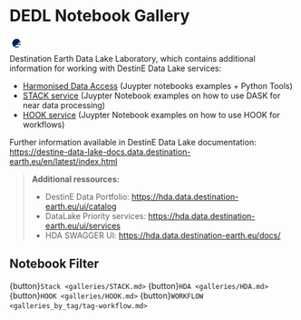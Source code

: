 # DEDL Notebook Gallery

<!--
```{card} Card title
:header: The _Header_
:footer: Footer
Card content

![EUMETSAT Logo](img/EUMETSAT-logo.png)
hallo
```
-->

<img style="float:left; width:5%" src="./img/EUMETSAT-icon.png"/>  
<br>

Destination Earth Data Lake Laboratory, which contains additional information for working with DestinE Data Lake services:
- [Harmonised Data Access](https://github.com/destination-earth/DestinE-DataLake-Lab/tree/main/HDA) (Juypter notebooks examples + Python Tools)
- [STACK service](https://github.com/destination-earth/DestinE-DataLake-Lab/tree/main/STACK) (Juypter Notebook examples on how to use DASK for near data processing)
- [HOOK service](https://github.com/destination-earth/DestinE-DataLake-Lab/tree/main/HOOK) (Juypter Notebook examples on how to use HOOK for workflows)


Further information available in DestinE Data Lake documentation: https://destine-data-lake-docs.data.destination-earth.eu/en/latest/index.html


>**Additional ressources:**
>- DestinE Data Portfolio: https://hda.data.destination-earth.eu/ui/catalog
>- DataLake Priority services: https://hda.data.destination-earth.eu/ui/services 
>- HDA SWAGGER UI: https://hda.data.destination-earth.eu/docs/



## Notebook Filter

{button}`Stack <galleries/STACK.md>`
{button}`HDA <galleries/HDA.md>`
{button}`HOOK <galleries/HOOK.md>`
{button}`WORKFLOW <galleries_by_tag/tag-workflow.md>`

